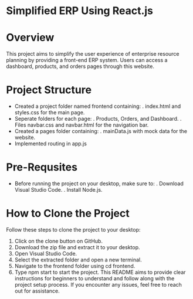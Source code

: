 # Simplified ERP Using React.js
# Overview
This project aims to simplify the user experience of enterprise resource planning by providing a front-end ERP system. Users can access a dashboard, products, and orders pages through this website.
# Project Structure
* Created a project folder named frontend containing:
    . index.html and styles.css for the main page.
* Seperate folders for each page:
    . Products, Orders, and Dashboard.
    . Files navbar.css and navbar.html for the navigation bar.
* Created a pages folder containing:
   . mainData.js with mock data for the website.
* Implemented routing in app.js
# Pre-Requsites
* Before running the project on your desktop, make sure to:
    . Download Visual Studio Code.
    . Install Node.js.
# How to Clone the Project
Follow these steps to clone the project to your desktop:
1. Click on the clone button on GitHub.
2. Download the zip file and extract it to your desktop.
3. Open Visual Studio Code.
4. Select the extracted folder and open a new terminal.
5. Navigate to the frontend folder using cd frontend.
6. Type npm start to start the project.
This README aims to provide clear instructions for beginners to understand and follow along with the project setup process. If you encounter any issues, feel free to reach out for assistance.

